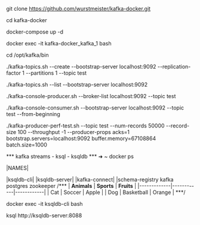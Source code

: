 git clone https://github.com/wurstmeister/kafka-docker.git

cd kafka-docker

docker-compose up -d

docker exec -it kafka-docker_kafka_1 bash

cd /opt/kafka/bin


./kafka-topics.sh --create --bootstrap-server localhost:9092 --replication-factor 1 --partitions 1 --topic test

./kafka-topics.sh --list --bootstrap-server localhost:9092

./kafka-console-producer.sh --broker-list localhost:9092 --topic test

./kafka-console-consumer.sh --bootstrap-server localhost:9092 --topic test --from-beginning

./kafka-producer-perf-test.sh   --topic test   --num-records 50000   --record-size 100   --throughput -1   --producer-props acks=1   bootstrap.servers=localhost:9092   buffer.memory=67108864   batch.size=1000

*** kafka streams - ksql - ksqldb ***
➜  ~ docker ps

|NAMES|

|ksqldb-cli|
|ksqldb-server|
|kafka-connect|
|schema-registry
kafka
postgres
zookeeper
/***
| __Animals__ | __Sports__ | __Fruits__ |
|-------------|------------|------------|
| Cat         | Soccer     | Apple      |
| Dog         | Basketball | Orange     |
***/





docker exec -it ksqldb-cli bash

ksql http://ksqldb-server:8088


